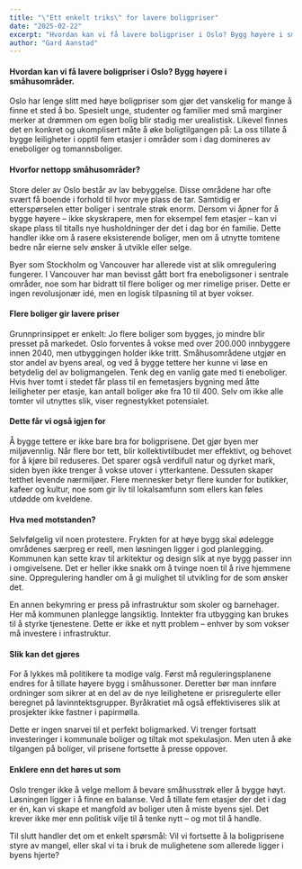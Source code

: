 ```yaml
---
title: "\"Ett enkelt triks\" for lavere boligpriser"
date: "2025-02-22"
excerpt: "Hvordan kan vi få lavere boligpriser i Oslo? Bygg høyere i småhusområder."
author: "Gard Aanstad"
---
```

#### Hvordan kan vi få lavere boligpriser i Oslo? Bygg høyere i småhusområder.

Oslo har lenge slitt med høye boligpriser som gjør det vanskelig for mange å finne et sted å bo. Spesielt unge, studenter og familier med små marginer merker at drømmen om egen bolig blir stadig mer urealistisk. Likevel finnes det en konkret og ukomplisert måte å øke boligtilgangen på: La oss tillate å bygge leiligheter i opptil fem etasjer i områder som i dag domineres av eneboliger og tomannsboliger.

#### Hvorfor nettopp småhusområder?

Store deler av Oslo består av lav bebyggelse. Disse områdene har ofte svært få boende i forhold til hvor mye plass de tar. Samtidig er etterspørselen etter boliger i sentrale strøk enorm. Dersom vi åpner for å bygge høyere – ikke skyskrapere, men for eksempel fem etasjer – kan vi skape plass til titalls nye husholdninger der det i dag bor én familie. Dette handler ikke om å rasere eksisterende boliger, men om å utnytte tomtene bedre når eierne selv ønsker å utvikle eller selge.

Byer som Stockholm og Vancouver har allerede vist at slik omregulering fungerer. I Vancouver har man bevisst gått bort fra eneboligsoner i sentrale områder, noe som har bidratt til flere boliger og mer rimelige priser. Dette er ingen revolusjonær idé, men en logisk tilpasning til at byer vokser.

#### Flere boliger gir lavere priser

Grunnprinsippet er enkelt: Jo flere boliger som bygges, jo mindre blir presset på markedet. Oslo forventes å vokse med over 200.000 innbyggere innen 2040, men utbyggingen holder ikke tritt. Småhusområdene utgjør en stor andel av byens areal, og ved å bygge tettere her kunne vi løse en betydelig del av boligmangelen. Tenk deg en vanlig gate med ti eneboliger. Hvis hver tomt i stedet får plass til en femetasjers bygning med åtte leiligheter per etasje, kan antall boliger øke fra 10 til 400. Selv om ikke alle tomter vil utnyttes slik, viser regnestykket potensialet.

#### Dette får vi også igjen for

Å bygge tettere er ikke bare bra for boligprisene. Det gjør byen mer miljøvennlig. Når flere bor tett, blir kollektivtilbudet mer effektivt, og behovet for å kjøre bil reduseres. Det sparer også verdifull natur og dyrket mark, siden byen ikke trenger å vokse utover i ytterkantene. Dessuten skaper tetthet levende nærmiljøer. Flere mennesker betyr flere kunder for butikker, kafeer og kultur, noe som gir liv til lokalsamfunn som ellers kan føles utdødde om kveldene.

#### Hva med motstanden?

Selvfølgelig vil noen protestere. Frykten for at høye bygg skal ødelegge områdenes særpreg er reell, men løsningen ligger i god planlegging. Kommunen kan sette krav til arkitektur og design slik at nye bygg passer inn i omgivelsene. Det er heller ikke snakk om å tvinge noen til å rive hjemmene sine. Oppregulering handler om å gi mulighet til utvikling for de som ønsker det.

En annen bekymring er press på infrastruktur som skoler og barnehager. Her må kommunen planlegge langsiktig. Inntekter fra utbygging kan brukes til å styrke tjenestene. Dette er ikke et nytt problem – enhver by som vokser må investere i infrastruktur.

#### Slik kan det gjøres

For å lykkes må politikere ta modige valg. Først må reguleringsplanene endres for å tillate høyere bygg i småhussoner. Deretter bør man innføre ordninger som sikrer at en del av de nye leilighetene er prisregulerte eller beregnet på lavinntektsgrupper. Byråkratiet må også effektiviseres slik at prosjekter ikke fastner i papirmølla.

Dette er ingen snarvei til et perfekt boligmarked. Vi trenger fortsatt investeringer i kommunale boliger og tiltak mot spekulasjon. Men uten å øke tilgangen på boliger, vil prisene fortsette å presse oppover.

#### Enklere enn det høres ut som

Oslo trenger ikke å velge mellom å bevare småhusstrøk eller å bygge høyt. Løsningen ligger i å finne en balanse. Ved å tillate fem etasjer der det i dag er én, kan vi skape et mangfold av boliger uten å miste byens sjel. Det krever ikke mer enn politisk vilje til å tenke nytt – og mot til å handle.

Til slutt handler det om et enkelt spørsmål: Vil vi fortsette å la boligprisene styre av mangel, eller skal vi ta i bruk de mulighetene som allerede ligger i byens hjerte?
